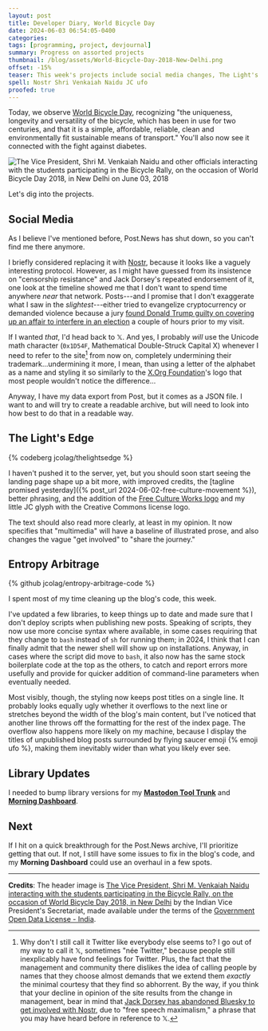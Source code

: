 ```yaml
---
layout: post
title: Developer Diary, World Bicycle Day
date: 2024-06-03 06:54:05-0400
categories:
tags: [programming, project, devjournal]
summary: Progress on assorted projects
thumbnail: /blog/assets/World-Bicycle-Day-2018-New-Delhi.png
offset: -15%
teaser: This week's projects include social media changes, The Light's Edge, the blog's code, and some straggling library updates.
spell: Nostr Shri Venkaiah Naidu JC ufo
proofed: true
---
```


Today, we observe [World Bicycle Day](https://en.wikipedia.org/wiki/World_Bicycle_Day), recognizing "the uniqueness, longevity and versatility of the bicycle, which has been in use for two centuries, and that it is a simple, affordable, reliable, clean and environmentally fit sustainable means of transport."  You'll also now see it connected with the fight against diabetes.

![The Vice President, Shri M. Venkaiah Naidu and other officials interacting with the students participating in the Bicycle Rally, on the occasion of World Bicycle Day 2018, in New Delhi on June 03, 2018](/blog/assets/World-Bicycle-Day-2018-New-Delhi.png "Note the large gap pushed through between the two sets of riders, so that the official photographers could completely ignore the children and get pictures of the officials...")

Let's dig into the projects.

## Social Media

As I believe I've mentioned before, Post.News has shut down, so you can't find me there anymore.

I briefly considered replacing it with [Nostr](https://en.wikipedia.org/wiki/Nostr), because it looks like a vaguely interesting protocol.  However, as I might have guessed from its insistence on "censorship resistance" and Jack Dorsey's repeated endorsement of it, one look at the timeline showed me that I don't want to spend time anywhere *near* that network.  Posts---and I promise that I don't exaggerate what I saw in the *slightest*---either tried to evangelize cryptocurrency or demanded violence because a jury [found Donald Trump guilty on covering up an affair to interfere in an election](https://www.voanews.com/a/jurors-at-trump-hush-money-trial-deliberating-for-second-day/7634861.html) a couple of hours prior to my visit.

If I wanted *that*, I'd head back to &#x1d54f;.  And yes, I probably *will* use the Unicode math character (`0x1D54F`, Mathematical Double-Struck Capital X) whenever I need to refer to the site[^1] from now on, completely undermining their trademark...undermining it more, I mean, than using a letter of the alphabet as a name and styling it so similarly to the [X.Org Foundation](https://www.x.org/wiki/)'s logo that most people wouldn't notice the difference...

Anyway, I have my data export from Post, but it comes as a JSON file.  I want to and will try to create a readable archive, but will need to look into how best to do that in a readable way.

## The Light's Edge

{% codeberg jcolag/thelightsedge %}

I haven't pushed it to the server, yet, but you should soon start seeing the landing page shape up a bit more, with improved credits, the [tagline promised yesterday]({% post_url 2024-06-02-free-culture-movement %}), better phrasing, and the addition of the [Free Culture Works logo](https://freedomdefined.org/Logos_and_buttons) and my little JC glyph with the Creative Commons license logo.

The text should also read more clearly, at least in my opinion.  It now specifies that "multimedia" will have a baseline of illustrated prose, and also changes the vague "get involved" to "share the journey."

## Entropy Arbitrage

{% github jcolag/entropy-arbitrage-code %}

I spent most of my time cleaning up the blog's code, this week.

I've updated a few libraries, to keep things up to date and made sure that I don't deploy scripts when publishing new posts.  Speaking of scripts, they now use more concise syntax where available, in some cases requiring that they change to `bash` instead of `sh` for running them; in 2024, I think that I can finally admit that the newer shell will show up on installations.  Anyway, in cases where the script did move to `bash`, it also now has the same stock boilerplate code at the top as the others, to catch and report errors more usefully and provide for quicker addition of command-line parameters when eventually needed.

Most visibly, though, the styling now keeps post titles on a single line.  It probably looks equally ugly whether it overflows to the next line or stretches beyond the width of the blog's main content, but I've noticed that another line throws off the formatting for the rest of the index page.  The overflow also happens more likely on my machine, because I display the titles of unpublished blog posts surrounded by flying saucer emoji {% emoji ufo %}, making them inevitably wider than what you likely ever see.

## Library Updates

I needed to bump library versions for my [**Mastodon Tool Trunk**](https://github.com/jcolag/tool-trunk) and [**Morning Dashboard**](https://github.com/jcolag/dash).

## Next

If I hit on a quick breakthrough for the Post.News archive, I'll prioritize getting that out.  If not, I still have some issues to fix in the blog's code, and my **Morning Dashboard** could use an overhaul in a few spots.

* * *

**Credits**:  The header image is [The Vice President, Shri M. Venkaiah Naidu interacting with the students participating in the Bicycle Rally, on the occasion of World Bicycle Day 2018, in New Delhi](https://commons.wikimedia.org/wiki/File:The_Vice_President,_Shri_M._Venkaiah_Naidu_interacting_with_the_students_participating_in_the_Bicycle_Rally,_on_the_occasion_of_World_Bicycle_Day_2018,_in_New_Delhi.JPG) by the Indian Vice President's Secretariat, made available under the terms of the [Government Open Data License - India](https://data.gov.in/sites/default/files/Gazette_Notification_OGDL.pdf).

[^1]:  Why don't I still call it Twitter like everybody else seems to?  I go out of my way to call it &#x1d54f;, sometimes "née Twitter," because people still inexplicably have fond feelings for Twitter.  Plus, the fact that the management and community there dislikes the idea of calling people by names that they choose almost demands that we extend them *exactly* the minimal courtesy that they find so abhorrent.  By the way, if you think that your decline in opinion of the site results from the change in management, bear in mind that [Jack Dorsey has abandoned Bluesky to get involved with Nostr](https://wedistribute.org/2024/05/bluesky-jack-dorsey/), due to "free speech maximalism," a phrase that you may have heard before in reference to &#x1d54f;.

